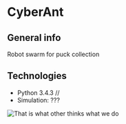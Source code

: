 # CyberAnt

## General info
Robot swarm for puck collection	

## Technologies
* Python 3.4.3 //
* Simulation: ???

![That is what other thinks what we do](https://user-images.githubusercontent.com/44849247/95729292-fd4b9880-0c7c-11eb-8f29-3c1c36fef2b2.jpg)
